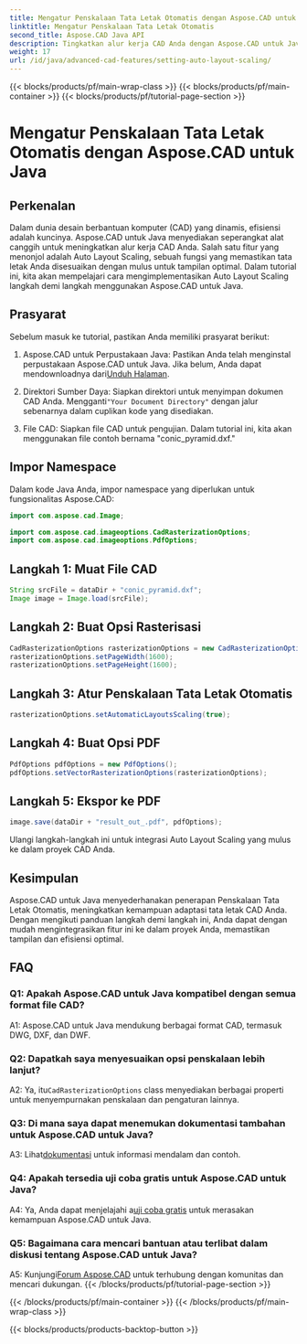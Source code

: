 ```yaml
---
title: Mengatur Penskalaan Tata Letak Otomatis dengan Aspose.CAD untuk Java
linktitle: Mengatur Penskalaan Tata Letak Otomatis
second_title: Aspose.CAD Java API
description: Tingkatkan alur kerja CAD Anda dengan Aspose.CAD untuk Java. Panduan langkah demi langkah ini memperkenalkan Penskalaan Tata Letak Otomatis, yang memastikan tampilan dan efisiensi optimal. Unduh perpustakaannya, ikuti tutorialnya, dan revolusi proyek CAD Anda.
weight: 17
url: /id/java/advanced-cad-features/setting-auto-layout-scaling/
---
```


{{< blocks/products/pf/main-wrap-class >}}
{{< blocks/products/pf/main-container >}}
{{< blocks/products/pf/tutorial-page-section >}}

# Mengatur Penskalaan Tata Letak Otomatis dengan Aspose.CAD untuk Java

## Perkenalan

Dalam dunia desain berbantuan komputer (CAD) yang dinamis, efisiensi adalah kuncinya. Aspose.CAD untuk Java menyediakan seperangkat alat canggih untuk meningkatkan alur kerja CAD Anda. Salah satu fitur yang menonjol adalah Auto Layout Scaling, sebuah fungsi yang memastikan tata letak Anda disesuaikan dengan mulus untuk tampilan optimal. Dalam tutorial ini, kita akan mempelajari cara mengimplementasikan Auto Layout Scaling langkah demi langkah menggunakan Aspose.CAD untuk Java.

## Prasyarat

Sebelum masuk ke tutorial, pastikan Anda memiliki prasyarat berikut:

1.  Aspose.CAD untuk Perpustakaan Java: Pastikan Anda telah menginstal perpustakaan Aspose.CAD untuk Java. Jika belum, Anda dapat mendownloadnya dari[Unduh Halaman](https://releases.aspose.com/cad/java/).

2.  Direktori Sumber Daya: Siapkan direktori untuk menyimpan dokumen CAD Anda. Mengganti`"Your Document Directory"` dengan jalur sebenarnya dalam cuplikan kode yang disediakan.

3. File CAD: Siapkan file CAD untuk pengujian. Dalam tutorial ini, kita akan menggunakan file contoh bernama "conic_pyramid.dxf."

## Impor Namespace

Dalam kode Java Anda, impor namespace yang diperlukan untuk fungsionalitas Aspose.CAD:

```java
import com.aspose.cad.Image;

import com.aspose.cad.imageoptions.CadRasterizationOptions;
import com.aspose.cad.imageoptions.PdfOptions;
```

## Langkah 1: Muat File CAD

```java
String srcFile = dataDir + "conic_pyramid.dxf";
Image image = Image.load(srcFile);
```

## Langkah 2: Buat Opsi Rasterisasi

```java
CadRasterizationOptions rasterizationOptions = new CadRasterizationOptions();
rasterizationOptions.setPageWidth(1600);
rasterizationOptions.setPageHeight(1600);
```

## Langkah 3: Atur Penskalaan Tata Letak Otomatis

```java
rasterizationOptions.setAutomaticLayoutsScaling(true);
```

## Langkah 4: Buat Opsi PDF

```java
PdfOptions pdfOptions = new PdfOptions();
pdfOptions.setVectorRasterizationOptions(rasterizationOptions);
```

## Langkah 5: Ekspor ke PDF

```java
image.save(dataDir + "result_out_.pdf", pdfOptions);
```

Ulangi langkah-langkah ini untuk integrasi Auto Layout Scaling yang mulus ke dalam proyek CAD Anda.

## Kesimpulan

Aspose.CAD untuk Java menyederhanakan penerapan Penskalaan Tata Letak Otomatis, meningkatkan kemampuan adaptasi tata letak CAD Anda. Dengan mengikuti panduan langkah demi langkah ini, Anda dapat dengan mudah mengintegrasikan fitur ini ke dalam proyek Anda, memastikan tampilan dan efisiensi optimal.

## FAQ

### Q1: Apakah Aspose.CAD untuk Java kompatibel dengan semua format file CAD?

A1: Aspose.CAD untuk Java mendukung berbagai format CAD, termasuk DWG, DXF, dan DWF.

### Q2: Dapatkah saya menyesuaikan opsi penskalaan lebih lanjut?

 A2: Ya, itu`CadRasterizationOptions` class menyediakan berbagai properti untuk menyempurnakan penskalaan dan pengaturan lainnya.

### Q3: Di mana saya dapat menemukan dokumentasi tambahan untuk Aspose.CAD untuk Java?

 A3: Lihat[dokumentasi](https://reference.aspose.com/cad/java/) untuk informasi mendalam dan contoh.

### Q4: Apakah tersedia uji coba gratis untuk Aspose.CAD untuk Java?

 A4: Ya, Anda dapat menjelajahi a[uji coba gratis](https://releases.aspose.com/) untuk merasakan kemampuan Aspose.CAD untuk Java.

### Q5: Bagaimana cara mencari bantuan atau terlibat dalam diskusi tentang Aspose.CAD untuk Java?

A5: Kunjungi[Forum Aspose.CAD](https://forum.aspose.com/c/cad/19) untuk terhubung dengan komunitas dan mencari dukungan.
{{< /blocks/products/pf/tutorial-page-section >}}

{{< /blocks/products/pf/main-container >}}
{{< /blocks/products/pf/main-wrap-class >}}

{{< blocks/products/products-backtop-button >}}
